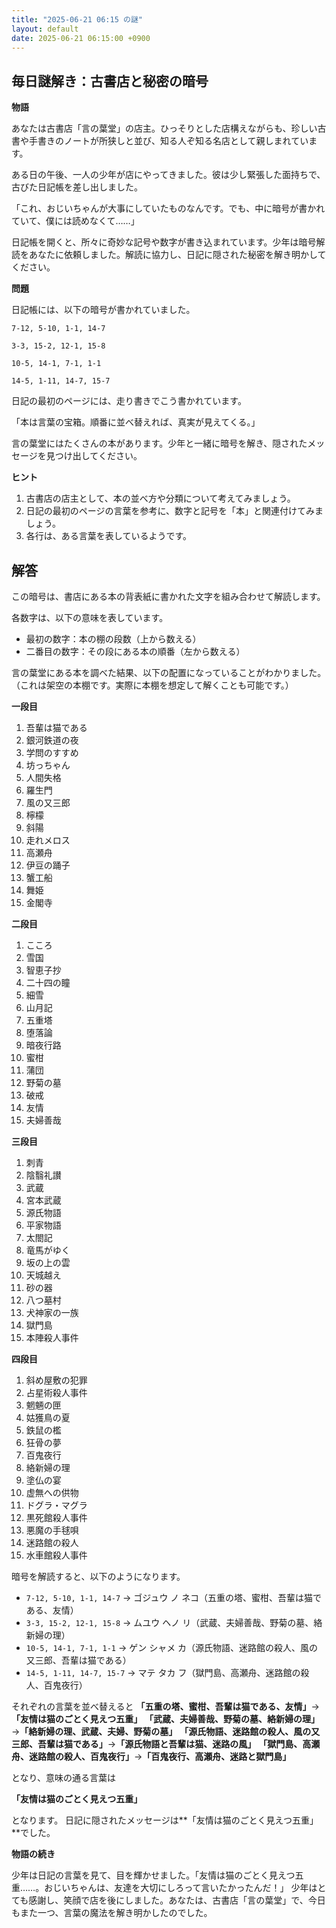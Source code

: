 ```yaml
---
title: "2025-06-21 06:15 の謎"
layout: default
date: 2025-06-21 06:15:00 +0900
---
```

## 毎日謎解き：古書店と秘密の暗号

**物語**

あなたは古書店「言の葉堂」の店主。ひっそりとした店構えながらも、珍しい古書や手書きのノートが所狭しと並び、知る人ぞ知る名店として親しまれています。

ある日の午後、一人の少年が店にやってきました。彼は少し緊張した面持ちで、古びた日記帳を差し出しました。

「これ、おじいちゃんが大事にしていたものなんです。でも、中に暗号が書かれていて、僕には読めなくて……」

日記帳を開くと、所々に奇妙な記号や数字が書き込まれています。少年は暗号解読をあなたに依頼しました。解読に協力し、日記に隠された秘密を解き明かしてください。

**問題**

日記帳には、以下の暗号が書かれていました。

`7-12, 5-10, 1-1, 14-7`

`3-3, 15-2, 12-1, 15-8`

`10-5, 14-1, 7-1, 1-1`

`14-5, 1-11, 14-7, 15-7`

日記の最初のページには、走り書きでこう書かれています。

「本は言葉の宝箱。順番に並べ替えれば、真実が見えてくる。」

言の葉堂にはたくさんの本があります。少年と一緒に暗号を解き、隠されたメッセージを見つけ出してください。

**ヒント**

1.  古書店の店主として、本の並べ方や分類について考えてみましょう。
2.  日記の最初のページの言葉を参考に、数字と記号を「本」と関連付けてみましょう。
3.  各行は、ある言葉を表しているようです。

## 解答

この暗号は、書店にある本の背表紙に書かれた文字を組み合わせて解読します。

各数字は、以下の意味を表しています。

*   最初の数字：本の棚の段数（上から数える）
*   二番目の数字：その段にある本の順番（左から数える）

言の葉堂にある本を調べた結果、以下の配置になっていることがわかりました。（これは架空の本棚です。実際に本棚を想定して解くことも可能です。）

**一段目**

1.  吾輩は猫である
2.  銀河鉄道の夜
3.  学問のすすめ
4.  坊っちゃん
5.  人間失格
6.  羅生門
7.  風の又三郎
8.  檸檬
9.  斜陽
10. 走れメロス
11. 高瀬舟
12. 伊豆の踊子
13. 蟹工船
14. 舞姫
15. 金閣寺

**二段目**

1.  こころ
2.  雪国
3.  智恵子抄
4.  二十四の瞳
5.  細雪
6.  山月記
7.  五重塔
8.  堕落論
9.  暗夜行路
10. 蜜柑
11. 蒲団
12. 野菊の墓
13. 破戒
14. 友情
15. 夫婦善哉

**三段目**

1.  刺青
2.  陰翳礼讃
3.  武蔵
4.  宮本武蔵
5.  源氏物語
6.  平家物語
7.  太閤記
8.  竜馬がゆく
9.  坂の上の雲
10. 天城越え
11. 砂の器
12. 八つ墓村
13. 犬神家の一族
14. 獄門島
15. 本陣殺人事件

**四段目**

1.  斜め屋敷の犯罪
2.  占星術殺人事件
3.  魍魎の匣
4.  姑獲鳥の夏
5.  鉄鼠の檻
6.  狂骨の夢
7.  百鬼夜行
8.  絡新婦の理
9.  塗仏の宴
10. 虚無への供物
11. ドグラ・マグラ
12. 黒死館殺人事件
13. 悪魔の手毬唄
14. 迷路館の殺人
15. 水車館殺人事件

暗号を解読すると、以下のようになります。

*   `7-12, 5-10, 1-1, 14-7` → ゴジュウ ノ ネコ（五重の塔、蜜柑、吾輩は猫である、友情）
*   `3-3, 15-2, 12-1, 15-8` → ムユウ ヘノ リ（武蔵、夫婦善哉、野菊の墓、絡新婦の理）
*   `10-5, 14-1, 7-1, 1-1` → ゲン シャメ カ（源氏物語、迷路館の殺人、風の又三郎、吾輩は猫である）
*   `14-5, 1-11, 14-7, 15-7` → マテ タカ フ（獄門島、高瀬舟、迷路館の殺人、百鬼夜行）

それぞれの言葉を並べ替えると
**「五重の塔、蜜柑、吾輩は猫である、友情」**→**「友情は猫のごとく見えつ五重」**
**「武蔵、夫婦善哉、野菊の墓、絡新婦の理」**→**「絡新婦の理、武蔵、夫婦、野菊の墓」**
**「源氏物語、迷路館の殺人、風の又三郎、吾輩は猫である」**→**「源氏物語と吾輩は猫、迷路の風」**
**「獄門島、高瀬舟、迷路館の殺人、百鬼夜行」**→**「百鬼夜行、高瀬舟、迷路と獄門島」**

となり、意味の通る言葉は

**「友情は猫のごとく見えつ五重」**

となります。
日記に隠されたメッセージは**「友情は猫のごとく見えつ五重」**でした。

**物語の続き**

少年は日記の言葉を見て、目を輝かせました。「友情は猫のごとく見えつ五重……。おじいちゃんは、友達を大切にしろって言いたかったんだ！」
少年はとても感謝し、笑顔で店を後にしました。あなたは、古書店「言の葉堂」で、今日もまた一つ、言葉の魔法を解き明かしたのでした。
